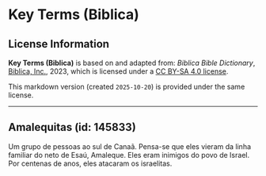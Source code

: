 # Key Terms (Biblica)

## License Information

**Key Terms (Biblica)** is based on and adapted from: _Biblica Bible Dictionary_, [Biblica, Inc.](https://www.biblica.com/), 2023, which is licensed under a [CC BY-SA 4.0 license](https://creativecommons.org/licenses/by-sa/4.0/legalcode.en).

This markdown version (created `2025-10-20`) is provided under the same license.



--------------------------------

## Amalequitas (id: 145833)

Um grupo de pessoas ao sul de Canaã. Pensa\-se que eles vieram da linha familiar do neto de Esaú, Amaleque. Eles eram inimigos do povo de Israel. Por centenas de anos, eles atacaram os israelitas.


